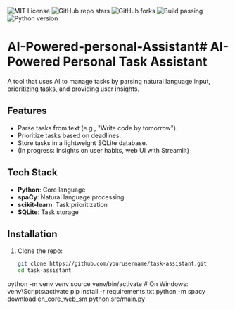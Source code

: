 ![MIT License](https://img.shields.io/badge/license-MIT-green.svg)
![GitHub repo stars](https://img.shields.io/github/stars/Trojan3877/AI-Powered-Business-Application-Lab?style=social)
![GitHub forks](https://img.shields.io/github/forks/Trojan3877/AI-Powered-Business-Application-Lab?style=social)
![Build passing](https://img.shields.io/github/actions/workflow/status/Trojan3877/AI-Powered-Business-Application-Lab/ci.yml?branch=main)
![Python version](https://img.shields.io/badge/python-3.9%2B-blue)





# AI-Powered-personal-Assistant# AI-Powered Personal Task Assistant

A tool that uses AI to manage tasks by parsing natural language input, prioritizing tasks, and providing user insights.

## Features
- Parse tasks from text (e.g., "Write code by tomorrow").
- Prioritize tasks based on deadlines.
- Store tasks in a lightweight SQLite database.
- (In progress: Insights on user habits, web UI with Streamlit)

## Tech Stack
- **Python**: Core language
- **spaCy**: Natural language processing
- **scikit-learn**: Task prioritization
- **SQLite**: Task storage

## Installation
1. Clone the repo:
   ```bash
   git clone https://github.com/yourusername/task-assistant.git
   cd task-assistant
python -m venv venv
source venv/bin/activate  # On Windows: venv\Scripts\activate
pip install -r requirements.txt
python -m spacy download en_core_web_sm
python src/main.py
